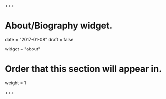 +++
# About/Biography widget.

date = "2017-01-08"
draft = false

widget = "about"

# Order that this section will appear in.
weight = 1

+++